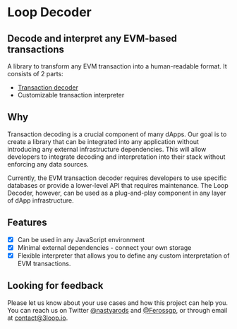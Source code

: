 # Loop Decoder

## Decode and interpret any EVM-based transactions

A library to transform any EVM transaction into a human-readable format. It consists of 2 parts:

- [Transaction decoder](https://github.com/3loop/loop-decoder/tree/main/packages/transaction-decoder)
- Customizable transaction interpreter

## Why

Transaction decoding is a crucial component of many dApps. Our goal is to create a library that can be integrated into any application without introducing any external infrastructure dependencies. This will allow developers to integrate decoding and interpretation into their stack without enforcing any data sources.

Currently, the EVM transaction decoder requires developers to use specific databases or provide a lower-level API that requires maintenance. The Loop Decoder, however, can be used as a plug-and-play component in any layer of dApp infrastructure.

## Features

- [x]  Can be used in any JavaScript environment
- [x]  Minimal external dependencies - connect your own storage
- [x]  Flexible interpreter that allows you to define any custom interpretation of EVM transactions.

## Looking for feedback

Please let us know about your use cases and how this project can help you. You can reach us on Twitter [@nastyarods](https://twitter.com/nastyarods) and [@Ferossgp](https://twitter.com/Ferossgp), or through email at [contact@3loop.io](mailto:contact@3loop.io).
